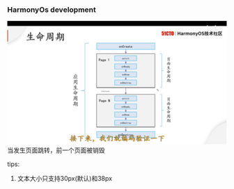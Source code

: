 ### HarmonyOs development
![](./imgs/2020-09-15.png)
当发生页面跳转，前一个页面被销毁

tips:

1. 文本大小只支持30px(默认)和38px